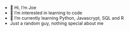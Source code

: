 - 👋 Hi, I’m Joe
- 👀 I’m interested in learning to code
- 🌱 I’m currently learning Python, Javascrypt, SQL and R
- Just a random guy, nothing special about me
